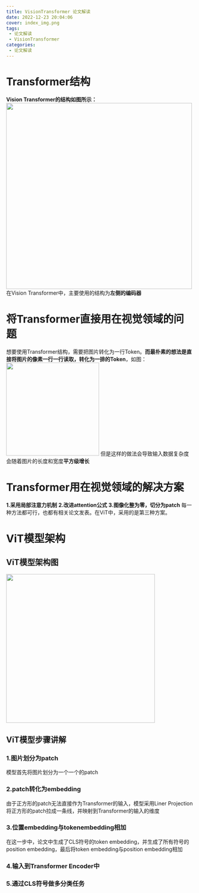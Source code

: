```yaml
---
title: VisionTransformer 论文解读
date: 2022-12-23 20:04:06
cover: index_img.png
tags: 
 - 论文解读 
 - VisionTransformer
categories: 
 - 论文解读
---
```

# Transformer结构
**Vision Transformer的结构如图所示：**
<img src="pic1.png" height="500px">
在Vision Transformer中，主要使用的结构为**左侧的编码器**

# 将Transformer直接用在视觉领域的问题
想要使用Transformer结构，需要把图片转化为一行Token。**而最朴素的想法是直接将图片的像素一行一行读取，转化为一排的Token**，如图：
<img src="pic2.png" height="250px">
但是这样的做法会导致输入数据复杂度会随着图片的长度和宽度**平方级增长**

# Transformer用在视觉领域的解决方案
**1.采用局部注意力机制**
**2.改进attention公式**
**3.图像化整为零，切分为patch**
每一种方法都可行，也都有相关论文发表。在ViT中，采用的是第三种方案。

# ViT模型架构
## ViT模型架构图
<img src="pic3.png" height="400px">

## ViT模型步骤讲解
### 1.图片划分为patch
模型首先将图片划分为一个一个的patch
### 2.patch转化为embedding
由于正方形的patch无法直接作为Transformer的输入，模型采用Liner Projection将正方形的patch拉成一条线，并映射到Transformer的输入的维度
### 3.位置embedding与tokenembedding相加
在这一步中，论文中生成了CLS符号的token embedding，并生成了所有符号的position embedding，最后将token embedding与position embedding相加
### 4.输入到Transformer Encoder中
### 5.通过CLS符号做多分类任务
